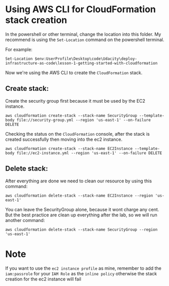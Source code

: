 # Using AWS CLI for CloudFormation stack creation

In the powershell or other terminal, change the location into this folder. My recommend is using the `Set-Location` command on the powershell terminal.

For example: 
```
Set-Location $env:UserProfile\Desktop\code\Udacity\deploy-infrastructure-as-code\lesson-1-getting-started-with-cloudformation
```

Now we're using the AWS CLI to create the `CloudFormation` stack.

## Create stack:

Create the security group first because it must be used by the EC2 instance.

```
aws cloudformation create-stack --stack-name SecurityGroup --template-body file://security-group.yml --region 'us-east-1' --on-failure DELETE
```

Checking the status on the `CloudFormation` console, after the stack is created successfully then moving into the ec2 instance.

```
aws cloudformation create-stack --stack-name EC2Instance --template-body file://ec2-instance.yml --region 'us-east-1' --on-failure DELETE
```

## Delete stack:

After everything are done we need to clean our resource by using this command:

```
aws cloudformation delete-stack --stack-name EC2Instance --region 'us-east-1'
```

You can leave the SecurityGroup alone, because it wont charge any cent. But the best practice are clean up everything after the lab, so we will run another command:

```
aws cloudformation delete-stack --stack-name SecurityGroup --region 'us-east-1'
```

# Note

If you want to use the `ec2 instance profile` as mine, remember to add the `iam:passrole` for your `IAM Role` as the `inline policy` otherwise the stack creation for the ec2 instance will fail